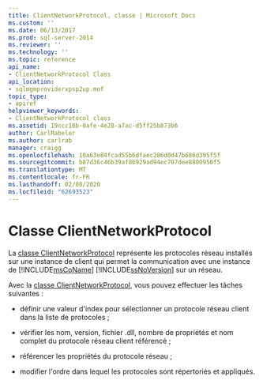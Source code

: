 ```yaml
---
title: ClientNetworkProtocol, classe | Microsoft Docs
ms.custom: ''
ms.date: 06/13/2017
ms.prod: sql-server-2014
ms.reviewer: ''
ms.technology: ''
ms.topic: reference
api_name:
- ClientNetworkProtocol Class
api_location:
- sqlmgmproviderxpsp2up.mof
topic_type:
- apiref
helpviewer_keywords:
- ClientNetworkProtocol class
ms.assetid: 19ccc16b-0afe-4e28-a7ac-d5ff25b873b6
author: CarlRabeler
ms.author: carlrab
manager: craigg
ms.openlocfilehash: 10a63e84fcad55b6dfaec286d0d47b686d395f5f
ms.sourcegitcommit: b87d36c46b39af8b929ad94ec707dee8800950f5
ms.translationtype: MT
ms.contentlocale: fr-FR
ms.lasthandoff: 02/08/2020
ms.locfileid: "62693523"
---
```

# <a name="clientnetworkprotocol-class"></a>Classe ClientNetworkProtocol
  La [classe ClientNetworkProtocol](clientnetworkprotocol-class.md) représente les protocoles réseau installés sur une instance de client qui permet la communication avec une instance de [!INCLUDE[msCoName](../../../includes/msconame-md.md)] [!INCLUDE[ssNoVersion](../../../includes/ssnoversion-md.md)] sur un réseau.  
  
 Avec la [classe ClientNetworkProtocol](clientnetworkprotocol-class.md), vous pouvez effectuer les tâches suivantes :  
  
-   définir une valeur d'index pour sélectionner un protocole réseau client dans la liste de protocoles ;  
  
-   vérifier les nom, version, fichier .dll, nombre de propriétés et nom complet du protocole réseau client référencé ;  
  
-   référencer les propriétés du protocole réseau ;  
  
-   modifier l'ordre dans lequel les protocoles sont répertoriés et appliqués.  
  
  
